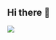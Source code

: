 ## Hi there 👋

<a href="https://huggingface.co/QuantCat" target="_blank">
<img src="https://img.shields.io/badge/HuggingFace-FFFFFF?style=social&logo=huggingface&logoColor=FFD21E"/></a>
